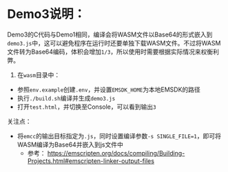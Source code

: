 # Demo3说明：

Demo3的C代码与Demo1相同，编译会将WASM文件以Base64的形式嵌入到`demo3.js`中，这可以避免程序在运行时还要单独下载WASM文件。不过将WASM文件转为Base64编码，体积会增加`1/3`，所以使用时需要根据实际情况来权衡利弊。

1. 在`wasm`目录中：
  - 参照`env.example`创建`.env`，并设置`EMSDK_HOME`为本地EMSDK的路径
  - 执行`./build.sh`编译并生成`demo3.js`
  - 打开`test.html`，并切换至Console，可以看到输出`3`

关注点：
- 将`emcc`的输出目标指定为`.js`，同时设置编译参数`-s SINGLE_FILE=1`，即可将WASM编译为Base64并嵌入到js文件中
  - 参考： https://emscripten.org/docs/compiling/Building-Projects.html#emscripten-linker-output-files